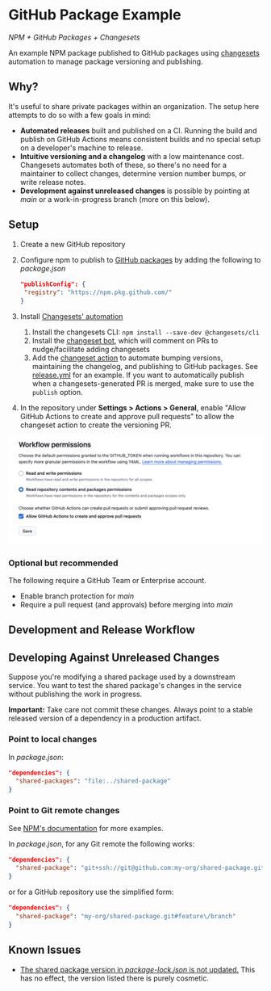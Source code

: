 # GitHub Package Example

<!-- markdownlint-disable MD036 -->

_NPM + GitHub Packages + Changesets_

<!-- markdownlint-enable MD036 -->

An example NPM package published to GitHub packages using [changesets](https://github.com/changesets/changesets) automation to manage package versioning and publishing.

## Why?

It's useful to share private packages within an organization. The setup here attempts to do so with a few goals in mind:

- **Automated releases** built and published on a CI. Running the build and publish on GitHub Actions means consistent builds and no special setup on a developer's machine to release.
- **Intuitive versioning and a changelog** with a low maintenance cost. Changesets automates both of these, so there's no need for a maintainer to collect changes, determine version number bumps, or write release notes.
- **Development against unreleased changes** is possible by pointing at _main_ or a work-in-progress branch (more on this below).

## Setup

1. Create a new GitHub repository

2. Configure npm to publish to [GitHub packages](https://docs.github.com/en/packages/working-with-a-github-packages-registry/working-with-the-npm-registry#publishing-a-package-using-publishconfig-in-the-packagejson-file) by adding the following to _package.json_

   ```json
   "publishConfig": {
    "registry": "https://npm.pkg.github.com/"
   }
   ```

3. Install [Changesets' automation](https://github.com/changesets/changesets/blob/main/docs/automating-changesets.md)

   1. Install the changesets CLI: `npm install --save-dev @changesets/cli`
   2. Install the [changeset bot](https://github.com/apps/changeset-bot), which will comment on PRs to nudge/facilitate adding changesets
   3. Add the [changeset action](https://github.com/changesets/action) to automate bumping versions, maintaining the changelog, and publishing to GitHub packages. See [release.yml](./.github/workflows/release.yml) for an example. If you want to automatically publish when a changesets-generated PR is merged, make sure to use the `publish` option.

4. In the repository under **Settings > Actions > General**, enable "Allow GitHub Actions to create and approve pull requests" to allow the changeset action to create the versioning PR.

![Workflow permissions](./doc/action-permissions.png)

### Optional but recommended

The following require a GitHub Team or Enterprise account.

- Enable branch protection for _main_
- Require a pull request (and approvals) before merging into _main_

## Development and Release Workflow

## Developing Against Unreleased Changes

Suppose you're modifying a shared package used by a downstream service. You want to test the shared package's changes in the service without publishing the work in progress.

**Important:** Take care not commit these changes. Always point to a stable released version of a dependency in a production artifact.

### Point to local changes

In _package.json_:

```json
"dependencies": {
  "shared-packages": "file:../shared-package"
}
```

### Point to Git remote changes

See [NPM's documentation](https://docs.npmjs.com/cli/v11/configuring-npm/package-json#git-urls-as-dependencies) for more examples.

In _package.json_, for any Git remote the following works:

```json
"dependencies": {
  "shared-package": "git+ssh://git@github.com:my-org/shared-package.git#v1.0.27"
}
```

or for a GitHub repository use the simplified form:

```json
"dependencies": {
  "shared-package": "my-org/shared-package.git#feature\/branch"
}
```

## Known Issues

- [The shared package version in _package-lock.json_ is not updated.](https://github.com/changesets/changesets/issues/1139) This has no effect, the version listed there is purely cosmetic.
